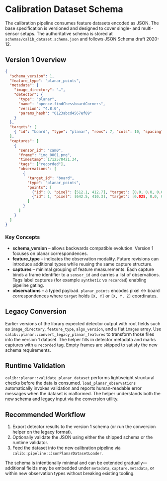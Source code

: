 # Calibration Dataset Schema

The calibration pipeline consumes feature datasets encoded as JSON.  The base
specification is versioned and designed to cover single- and multi-sensor
setups.  The authoritative schema is stored at
`schemas/calib_dataset.schema.json` and follows JSON Schema draft 2020-12.

## Version 1 Overview

```json
{
  "schema_version": 1,
  "feature_type": "planar_points",
  "metadata": {
    "image_directory": "…",
    "detector": {
      "type": "planar",
      "name": "opencv.findChessboardCorners",
      "version": "4.8.0",
      "params_hash": "0123abcd4567ef89"
    }
  },
  "targets": [
    { "id": "board", "type": "planar", "rows": 7, "cols": 10, "spacing": 0.025 }
  ],
  "captures": [
    {
      "sensor_id": "cam0",
      "frame": "img_0001.png",
      "timestamp": 1712570421.34,
      "tags": ["recorded"],
      "observations": [
        {
          "target_id": "board",
          "type": "planar_points",
          "points": [
            {"id": 0, "pixel": [512.1, 412.7], "target": [0.0, 0.0, 0.0]},
            {"id": 1, "pixel": [642.5, 410.3], "target": [0.025, 0.0, 0.0]}
          ]
        }
      ]
    }
  ]
}
```

### Key Concepts

- **schema_version** – allows backwards compatible evolution.  Version 1 focuses
  on planar correspondences.
- **feature_type** – indicates the observation modality.  Future revisions can
  introduce additional types while reusing the same capture structure.
- **captures** – minimal grouping of feature measurements.  Each capture binds a
  frame identifier to a `sensor_id` and carries a list of observations.  Tags
  label captures (for example `synthetic` vs `recorded`) enabling pipeline
  gating.
- **observations** – a typed payload.  `planar_points` encodes pixel ↔ board
  correspondences where `target` holds `[X, Y]` or `[X, Y, Z]` coordinates.

## Legacy Conversion

Earlier versions of the library expected detector output with root fields such
as `image_directory`, `feature_type`, `algo_version`, and a flat `images`
array.  Use `calib::planar::convert_legacy_planar_features` to transform those
files into the version 1 dataset.  The helper fills in detector metadata and
marks captures with a `recorded` tag.  Empty frames are skipped to satisfy the
new schema requirements.

## Runtime Validation

`calib::planar::validate_planar_dataset` performs lightweight structural checks
before the data is consumed.  `load_planar_observations` automatically invokes
validation and reports human-readable error messages when the dataset is
malformed.  The helper understands both the new schema and legacy input via the
conversion utility.

## Recommended Workflow

1. Export detector results to the version 1 schema (or run the conversion
   helper on the legacy format).
2. Optionally validate the JSON using either the shipped schema or the runtime
   validator.
3. Feed the dataset into the new calibration pipeline via
   `calib::pipeline::JsonPlanarDatasetLoader`.

The schema is intentionally minimal and can be extended gradually—additional
fields may be embedded under `metadata`, `capture.metadata`, or within new
observation types without breaking existing tooling.
